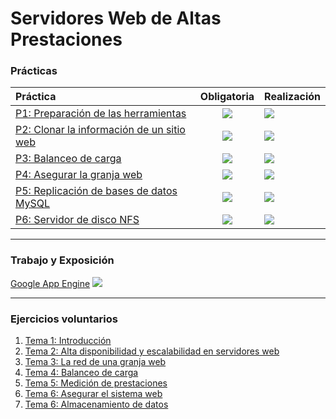 # Servidores Web de Altas Prestaciones


### Prácticas

| Práctica 	| Obligatoria 	| Realización 	|
|:--------	|:---------------------------------------------------------:	|----------------------------------------------------	|
| [P1: Preparación de las herramientas](https://github.com/pepitoenpeligro/SWAP/tree/master/practicas/p1) 	| ![](https://img.icons8.com/color/48/000000/checkmark.png) 	| ![](https://img.icons8.com/color/48/000000/ok.png) 	|
| [P2: Clonar la información de un sitio web](https://github.com/pepitoenpeligro/SWAP/tree/master/practicas/p2) 	| ![](https://img.icons8.com/color/48/000000/checkmark.png) 	| ![](https://img.icons8.com/color/48/000000/ok.png) 	|
| [P3: Balanceo de carga](https://github.com/pepitoenpeligro/SWAP/tree/master/practicas/p3) 	| ![](https://img.icons8.com/color/48/000000/checkmark.png) 	| ![](https://img.icons8.com/color/48/000000/ok.png) 	|
| [P4: Asegurar la granja web](https://github.com/pepitoenpeligro/SWAP/tree/master/practicas/p4) 	| ![](https://img.icons8.com/color/48/000000/checkmark.png) 	| ![](https://img.icons8.com/color/48/000000/ok.png) 	|
| [P5: Replicación de bases de datos MySQL](https://github.com/pepitoenpeligro/SWAP/tree/master/practicas/p5) 	| ![](https://img.icons8.com/color/48/000000/checkmark.png) 	| ![](https://img.icons8.com/color/48/000000/ok.png) 	|
| [P6: Servidor de disco NFS](https://github.com/pepitoenpeligro/SWAP/tree/master/practicas/p6) 	| ![](https://img.icons8.com/color/48/000000/checkmark.png) 	| ![](https://img.icons8.com/color/48/000000/ok.png) 	|



------

### Trabajo y Exposición

[Google App Engine](https://github.com/pepitoenpeligro/SWAP/tree/master/trabajo)
![](https://img.icons8.com/color/48/000000/ok.png)



------


### Ejercicios voluntarios
1. [Tema 1: Introducción](https://github.com/pepitoenpeligro/SWAP/blob/master/ejercicios_voluntarios/voluntarios_t1.md)
2. [Tema 2: Alta disponibilidad y escalabilidad en servidores web](https://github.com/pepitoenpeligro/SWAP/blob/master/ejercicios_voluntarios/voluntarios_t2.md)
3. [Tema 3: La red de una granja web](https://github.com/pepitoenpeligro/SWAP/blob/master/ejercicios_voluntarios/voluntarios_t3.md)
4. [Tema 4: Balanceo de carga](https://github.com/pepitoenpeligro/SWAP/blob/master/ejercicios_voluntarios/voluntarios_t4.md)
5. [Tema 5: Medición de prestaciones](https://github.com/pepitoenpeligro/SWAP/blob/master/ejercicios_voluntarios/voluntarios_t5.md)
6. [Tema 6: Asegurar el sistema web](https://github.com/pepitoenpeligro/SWAP/blob/master/ejercicios_voluntarios/voluntarios_t6.md)
7. [Tema 6: Almacenamiento de datos](https://github.com/pepitoenpeligro/SWAP/blob/master/ejercicios_voluntarios/voluntarios_t7.md)
